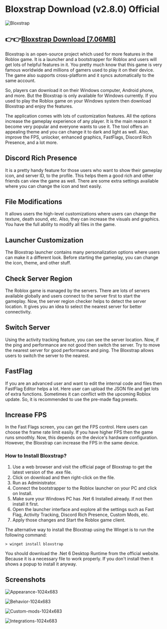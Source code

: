 # Bloxstrap Download (v2.8.0) Official

![Bloxstrap](https://github.com/user-attachments/assets/e351ab63-a2a1-4ae7-b121-cf9843dd15a5)


## 👉👉[Bloxstrap Download [7.06MB]](https://www.google.com/url?q=https%3A%2F%2Fwww.technosagar.com%2F2024%2F10%2Fbloxstrap-download-v2-7-0-official.html&sa=D&sntz=1&usg=AOvVaw0_n0xXTMxwzpnpUV0hbRQT)

Bloxstrap is an open-source project which used for more features in the Roblox game. It is a launcher and a bootstrapper for Roblox and users will get lots of helpful features in it. You pretty much know that this game is very famous worldwide and millions of gamers used to play it on their device. The game also supports cross-platform and it syncs automatically to the same account.

So, players can download it on their Windows computer, Android phone, and more. But the Bloxstrap is only available for Windows currently. If you used to play the Roblox game on your Windows system then download Bloxstrap and enjoy the features.

The application comes with lots of customization features. All the options increase the gameplay experience of any player. It is the main reason it become very popular and everyone wants to use it. The tool offers an appealing theme and you can change it to dark and light as well. Also, improve the FPS, unlocker, enhanced graphics, FastFlags, Discord Rich Presence, and a lot more.

## Discord Rich Presence

It is a pretty handy feature for those users who want to show their gameplay icon, and server ID, to the profile. This helps them a good rich and other friends can view the game as well. There are some extra settings available where you can change the icon and text easily.

## File Modifications

It allows users the high-level customizations where users can change the texture, death sound, etc. Also, they can increase the visuals and graphics. You have the full ability to modify all files in the game.

## Launcher Customization

The Bloxstrap launcher contains many personalization options where users can make it a different look. Before starting the gameplay, you can change the icon, theme, and other stuff.

## Check Server Region

The Roblox game is managed by the servers. There are lots of servers available globally and users connect to the server first to start the gameplay. Now, the server region checker helps to detect the server location. It gives you an idea to select the nearest server for better connectivity.

## Switch Server

Using the activity tracking feature, you can see the server location. Now, if the ping and performance are not good then switch the server. Try to move the nearest server for good performance and ping. The Bloxstrap allows users to switch the server to the nearest.

## FastFlag

If you are an advanced user and want to edit the internal code and files then FastFlag Editor helps a lot. Here user can upload the JSON file and get lots of extra functions. Sometimes it can conflict with the upcoming Roblox update. So, it is recommended to use the pre-made flag presets.

## Increase FPS

In the Fast Flags screen, you can get the FPS control. Here users can choose the frame rate limit easily. If you have higher FPS then the game runs smoothly. Now, this depends on the device's hardware configuration. However, the Bloxstrap can increase the FPS in the same device.

### How to Install Bloxstrap?

1. Use a web browser and visit the official page of Bloxstrap to get the latest version of the .exe file.
2. Click on download and then right-click on the file.
3. Run as Administrator.
4. Connect the bootstrapper to the Roblox launcher on your PC and click on Install.
5. Make sure your Windows PC has .Net 6 Installed already. If not then install it first.
6. Open the launcher interface and explore all the settings such as Fast Flag, Activity Tracking, Discord Rich Presence, Custom Mods, etc.
7. Apply those changes and Start the Roblox game client.


The alternative way to install the Bloxstrap using the Winget is to run the following command:

```
> winget install bloxstrap
```
You should download the .Net 6 Desktop Runtime from the official website. Because it is a necessary file to work properly. If you don't install then it shows a popup to install it anyway.

## Screenshots

![Appearance-1024x683](https://github.com/user-attachments/assets/a20bc328-05ae-4ed6-98d0-7f390f13ae7d)

![Behavior-1024x683](https://github.com/user-attachments/assets/c33d4636-311b-4850-9310-20615ea3be9a)

![Custom-mods-1024x683](https://github.com/user-attachments/assets/db666606-984a-4810-8bec-7ca43d215668)

![Integrations-1024x683](https://github.com/user-attachments/assets/ddeb4217-1668-492d-b06e-4e71d5417271)

